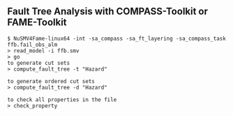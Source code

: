 ## Fault Tree Analysis with COMPASS-Toolkit or FAME-Toolkit

```
$ NuSMV4Fame-linux64 -int -sa_compass -sa_ft_layering -sa_compass_task ffb.fail_obs_alm
> read_model -i ffb.smv
> go
to generate cut sets
> compute_fault_tree -t "Hazard"

to generate ordered cut sets
> compute_fault_tree -d "Hazard"

to check all properties in the file
> check_property
```